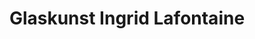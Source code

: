 ---
title: "Glaskunst Ingrid Lafontaine"
url: /saarbruecken/glaskunst-ingrid-lafontaine/
shop: Kunst
---